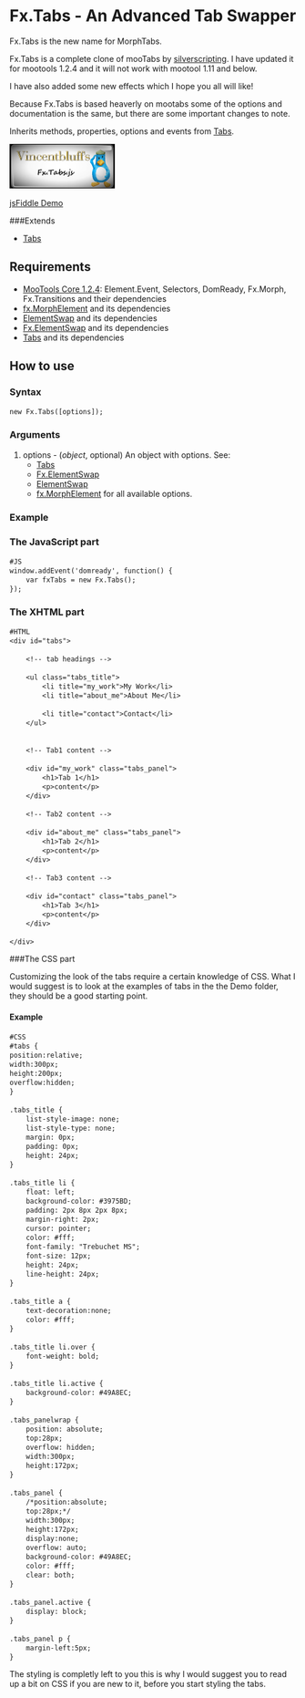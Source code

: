 Fx.Tabs - An Advanced Tab Swapper
=================================

Fx.Tabs is the new name for MorphTabs.

Fx.Tabs is a complete clone of mooTabs by [silverscripting](http://www.silverscripting.com/mootabs/). I have updated it for mootools 1.2.4 and it will not work with mootool 1.11 and below.

I have also added some new effects which I hope you all will like!

Because Fx.Tabs is based heaverly on mootabs some of the options and documentation is the same, but there are some important changes to note.

Inherits methods, properties, options and events from [Tabs][].

![Screenshot](http://github.com/shaunfreeman/Fx.Tabs/raw/master/screenshot.png)

[jsFiddle Demo](http://jsfiddle.net/ctJpJ/3/)

###Extends
* [Tabs][]

Requirements
------------

* [MooTools Core 1.2.4](http://mootools.net/core): Element.Event, Selectors, DomReady, Fx.Morph, Fx.Transitions and their dependencies
* [fx.MorphElement][] and its dependencies
* [ElementSwap][] and its dependencies
* [Fx.ElementSwap][] and its dependencies
* [Tabs][] and its dependencies

How to use
----------

### Syntax
	new Fx.Tabs([options]);

### Arguments

1. options - (*object*, optional) An object with options. See:
	- [Tabs][]
	- [Fx.ElementSwap][]
	- [ElementSwap][]
	- [fx.MorphElement][]
for all available options.

### Example

### The JavaScript part

	#JS
	window.addEvent('domready', function() {
		var fxTabs = new Fx.Tabs();
	});

### The XHTML part

	#HTML
	<div id="tabs">

		<!-- tab headings -->

		<ul class="tabs_title">
			<li title="my_work">My Work</li>
			<li title="about_me">About Me</li>

			<li title="contact">Contact</li>
		</ul>

			
		<!-- Tab1 content -->

		<div id="my_work" class="tabs_panel">
			<h1>Tab 1</h1>
			<p>content</p>
		</div>

		<!-- Tab2 content -->

		<div id="about_me" class="tabs_panel">
			<h1>Tab 2</h1>
			<p>content</p>
		</div>
			
		<!-- Tab3 content -->

		<div id="contact" class="tabs_panel">
			<h1>Tab 3</h1>
			<p>content</p>
		</div>
	
	</div>

###The CSS part

Customizing the look of the tabs require a certain knowledge of CSS. What I would suggest is to look at the examples of tabs in the the Demo folder, they should be a good starting point.

#### Example

	#CSS
	#tabs {
	position:relative;
	width:300px;
	height:200px;
	overflow:hidden;
	}
	
	.tabs_title {
		list-style-image: none;
		list-style-type: none;
		margin: 0px;
		padding: 0px;
		height: 24px;
	}
	
	.tabs_title li {
		float: left;
		background-color: #3975BD;
		padding: 2px 8px 2px 8px;
		margin-right: 2px;
		cursor: pointer;
		color: #fff;
		font-family: "Trebuchet MS";
		font-size: 12px;
		height: 24px;
		line-height: 24px;
	}
	
	.tabs_title a {
		text-decoration:none;
		color: #fff;
	}
	
	.tabs_title li.over {
		font-weight: bold;
	}
	
	.tabs_title li.active {
		background-color: #49A8EC;
	}
	
	.tabs_panelwrap {
		position: absolute;
		top:28px;
		overflow: hidden;
		width:300px;
		height:172px;
	}
	
	.tabs_panel {
		/*position:absolute;
		top:28px;*/
		width:300px;
		height:172px;
		display:none;
		overflow: auto;
		background-color: #49A8EC;
		color: #fff;
		clear: both;
	}
	
	.tabs_panel.active {
		display: block;
	}
	
	.tabs_panel p {
		margin-left:5px;
	}

The styling is completly left to you this is why I would suggest you to read up a bit on CSS if you are new to it, before you start styling the tabs.

[$$]: http://www.mootools.net/docs/core/Element/Element#dollars
[ElementSwap]: http://www.mootools.net/forge/p/elementswap
[Fx.ElementSwap]: http://www.mootools.net/forge/p/fx_elementswap
[Tabs]: http://www.mootools.net/forge/p/tabs
[Fx.MorphElement]: http://www.mootools.net/forge/p/fx_morphelement